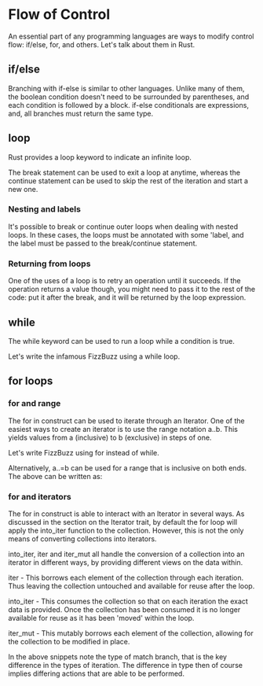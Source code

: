 # Flow of Control

An essential part of any programming languages are ways to modify control flow: if/else, for, and others. Let's talk about them in Rust.

## if/else

Branching with if-else is similar to other languages. Unlike many of them, the boolean condition doesn't need to be surrounded by parentheses, and each condition is followed by a block. if-else conditionals are expressions, and, all branches must return the same type.

## loop

Rust provides a loop keyword to indicate an infinite loop.

The break statement can be used to exit a loop at anytime, whereas the continue statement can be used to skip the rest of the iteration and start a new one.

### Nesting and labels

It's possible to break or continue outer loops when dealing with nested loops. In these cases, the loops must be annotated with some 'label, and the label must be passed to the break/continue statement.

### Returning from loops

One of the uses of a loop is to retry an operation until it succeeds. If the operation returns a value though, you might need to pass it to the rest of the code: put it after the break, and it will be returned by the loop expression.

## while

The while keyword can be used to run a loop while a condition is true.

Let's write the infamous FizzBuzz using a while loop.

## for loops

### for and range

The for in construct can be used to iterate through an Iterator. One of the easiest ways to create an iterator is to use the range notation a..b. This yields values from a (inclusive) to b (exclusive) in steps of one.

Let's write FizzBuzz using for instead of while.

Alternatively, a..=b can be used for a range that is inclusive on both ends. The above can be written as:

### for and iterators

The for in construct is able to interact with an Iterator in several ways. As discussed in the section on the Iterator trait, by default the for loop will apply the into_iter function to the collection. However, this is not the only means of converting collections into iterators.

into_iter, iter and iter_mut all handle the conversion of a collection into an iterator in different ways, by providing different views on the data within.

iter - This borrows each element of the collection through each iteration. Thus leaving the collection untouched and available for reuse after the loop.

into_iter - This consumes the collection so that on each iteration the exact data is provided. Once the collection has been consumed it is no longer available for reuse as it has been 'moved' within the loop.

iter_mut - This mutably borrows each element of the collection, allowing for the collection to be modified in place.

In the above snippets note the type of match branch, that is the key difference in the types of iteration. The difference in type then of course implies differing actions that are able to be performed.
